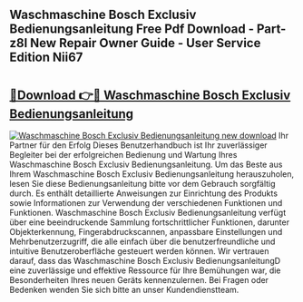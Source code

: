 ## Waschmaschine Bosch Exclusiv Bedienungsanleitung Free Pdf Download - Part-z8l New Repair Owner Guide - User Service Edition Nii67

# <h2><a href="http://df1sty.blite.top/?on=Waschmaschine+Bosch+Exclusiv+Bedienungsanleitung">🔗Download 👉🔴 Waschmaschine Bosch Exclusiv Bedienungsanleitung</a></h2>

[![Waschmaschine Bosch Exclusiv Bedienungsanleitung new download](https://i.imgur.com/lujVjoI.png)](http://df1sty.blite.top/?on=Waschmaschine+Bosch+Exclusiv+Bedienungsanleitung)
Ihr Partner für den Erfolg Dieses Benutzerhandbuch ist Ihr zuverlässiger Begleiter bei der erfolgreichen Bedienung und Wartung Ihres Waschmaschine Bosch Exclusiv Bedienungsanleitung. Um das Beste aus Ihrem Waschmaschine Bosch Exclusiv Bedienungsanleitung herauszuholen, lesen Sie diese Bedienungsanleitung bitte vor dem Gebrauch sorgfältig durch. Es enthält detaillierte Anweisungen zur Einrichtung des Produkts sowie Informationen zur Verwendung der verschiedenen Funktionen und Funktionen. Waschmaschine Bosch Exclusiv Bedienungsanleitung verfügt über eine beeindruckende Sammlung fortschrittlicher Funktionen, darunter Objekterkennung, Fingerabdruckscannen, anpassbare Einstellungen und Mehrbenutzerzugriff, die alle einfach über die benutzerfreundliche und intuitive Benutzeroberfläche gesteuert werden können. Wir vertrauen darauf, dass das Waschmaschine Bosch Exclusiv BedienungsanleitungD eine zuverlässige und effektive Ressource für Ihre Bemühungen war, die Besonderheiten Ihres neuen Geräts kennenzulernen. Bei Fragen oder Bedenken wenden Sie sich bitte an unser Kundendienstteam.
